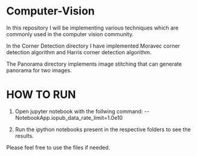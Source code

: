 # Computer-Vision
In this repository I will be implementing various techniques which are commonly used in the computer vision community.

In the Corner Detection directory I have implemented Moravec corner detection algorithm and Harris corner detection algorithm.

The Panorama directory implements image stitching that can generate panorama for two images.

# HOW TO RUN

1) Open jupyter notebook with the follwing command:
--NotebookApp.iopub_data_rate_limit=1.0e10

2) Run the ipython notebooks present in the respective folders to see the results.


Please feel free to use the files if needed.
